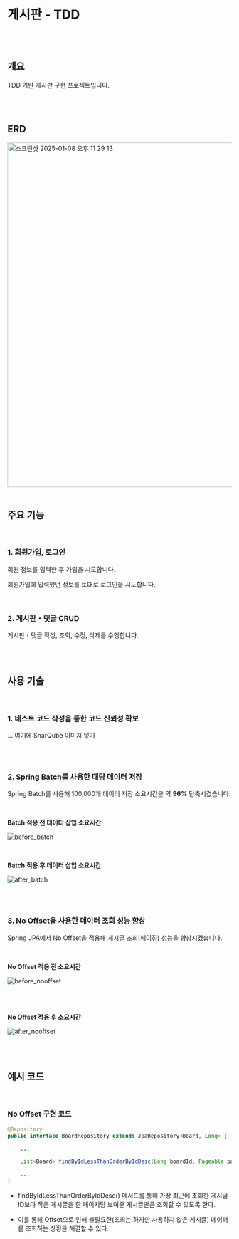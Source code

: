 # 게시판 - TDD

</br>
</br>

## 개요
TDD 기반 게시판 구현 프로젝트입니다.


</br>
</br>

## ERD

<img width="774" alt="스크린샷 2025-01-08 오후 11 29 13" src="https://github.com/user-attachments/assets/6f81605f-7d39-4d75-8229-a1f670921915" />

</br>
</br>

## 주요 기능

</br>

### 1. 회원가입, 로그인

회원 정보를 입력한 후 가입을 시도합니다.

회원가입에 입력했던 정보를 토대로 로그인을 시도합니다.

</br>

### 2. 게시판・댓글 CRUD

게시판・댓글 작성, 조회, 수정, 삭제를 수행합니다.

<br>
<br>

## 사용 기술

<br>

### 1. 테스트 코드 작성을 통한 코드 신뢰성 확보

... 여기에 SnarQube 이미지 넣기


<br>
<br>

### 2. Spring Batch를 사용한 대량 데이터 저장

Spring Batch를 사용해 100,000개 데이터 저장 소요시간을 약 **96%** 단축시켰습니다.

<br>

**Batch 적용 전 데이터 삽입 소요시간**

![before_batch](https://github.com/user-attachments/assets/97019bca-db28-4a3f-987f-5b9aa2b46a37)

<br>

**Batch 적용 후 데이터 삽입 소요시간**

![after_batch](https://github.com/user-attachments/assets/17732e66-94ce-4cb4-a2b5-83d387baee44)

<br>
<br>

### 3. No Offset을 사용한 데이터 조회 성능 향상

Spring JPA에서 No Offset을 적용해 게시글 조회(페이징) 성능을 향상시켰습니다. 

<br>

**No Offset 적용 전 소요시간**

![before_nooffset](https://github.com/user-attachments/assets/718b78f2-bc41-461e-b0db-db98ebe4ef6b)

<br>
<br>

**No Offset 적용 후 소요시간**

![after_nooffset](https://github.com/user-attachments/assets/99641747-f633-48a1-ba25-ed27173eda06)

<br>
<br>

## 예시 코드


<br>

### No Offset 구현 코드

```java
@Repository
public interface BoardRepository extends JpaRepository<Board, Long> {

    ...

    List<Board> findByIdLessThanOrderByIdDesc(Long boardId, Pageable pageable);

    ...
}
```
- findByIdLessThanOrderByIdDesc() 메서드를 통해 가장 최근에 조회한 게시글 ID보다 작은 게시글을 한 페이지당 보여줄 게시글만큼 조회할 수 있도록 한다.

- 이를 통해 Offset으로 인해 불필요한(조회는 하지만 사용하지 않은 게시글) 데이터를 조회하는 상황을 해결할 수 있다.
